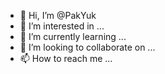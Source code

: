 - 👋 Hi, I’m @PakYuk
- 👀 I’m interested in ...
- 🌱 I’m currently learning ...
- 💞️ I’m looking to collaborate on ...
- 📫 How to reach me ...

<!---
PakYuk/PakYuk is a ✨ special ✨ repository because its `README.md` (this file) appears on your GitHub profile.
You can click the Preview link to take a look at your changes.
--->
